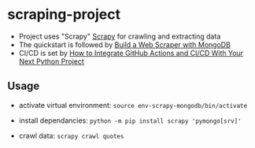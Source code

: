 # scraping-project

- Project uses "Scrapy" [Scrapy](https://scrapy.org/) for crawling and extracting data
- The quickstart is followed by [Build a Web Scraper with MongoDB](https://www.mongodb.com/basics/how-to-use-mongodb-to-store-scraped-data)
- CI/CD is set by [How to Integrate GitHub Actions and CI/CD With Your Next Python Project](https://hackernoon.com/how-to-integrate-github-actions-and-cicd-with-your-next-python-project)

## Usage

- activate virtual environment: `source env-scrapy-mongodb/bin/activate`

- install dependancies: `python -m pip install scrapy ​​'pymongo[srv]'`

- crawl data: `scrapy crawl quotes`
